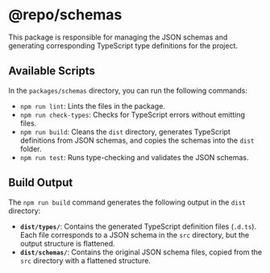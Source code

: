 # @repo/schemas

This package is responsible for managing the JSON schemas and generating corresponding TypeScript type definitions for the project.

## Available Scripts

In the `packages/schemas` directory, you can run the following commands:

- `npm run lint`: Lints the files in the package.
- `npm run check-types`: Checks for TypeScript errors without emitting files.
- `npm run build`: Cleans the `dist` directory, generates TypeScript definitions from JSON schemas, and copies the schemas into the `dist` folder.
- `npm run test`: Runs type-checking and validates the JSON schemas.

## Build Output

The `npm run build` command generates the following output in the `dist` directory:

- **`dist/types/`**: Contains the generated TypeScript definition files (`.d.ts`). Each file corresponds to a JSON schema in the `src` directory, but the output structure is flattened.
- **`dist/schemas/`**: Contains the original JSON schema files, copied from the `src` directory with a flattened structure.
